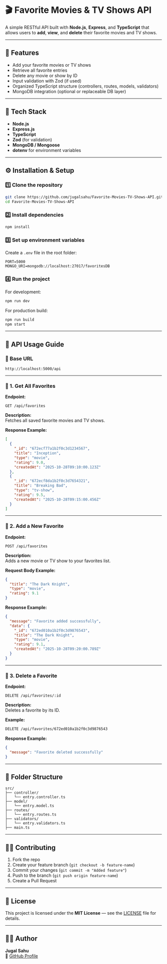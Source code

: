 # 🎬 Favorite Movies & TV Shows API

A simple RESTful API built with **Node.js**, **Express**, and **TypeScript** that allows users to **add**, **view**, and **delete** their favorite movies and TV shows.

---

## 🚀 Features
- Add your favorite movies or TV shows  
- Retrieve all favorite entries  
- Delete any movie or show by ID  
- Input validation with Zod (if used)  
- Organized TypeScript structure (controllers, routes, models, validators)  
- MongoDB integration (optional or replaceable DB layer)

---

## 🧰 Tech Stack
- **Node.js**  
- **Express.js**  
- **TypeScript**  
- **Zod** (for validation)  
- **MongoDB / Mongoose**  
- **dotenv** for environment variables  

---

## ⚙️ Installation & Setup

### 1️⃣ Clone the repository
```bash
git clone https://github.com/jugalsahu/Favorite-Movies-TV-Shows-API.git
cd Favorite-Movies-TV-Shows-API
```

### 2️⃣ Install dependencies
```bash
npm install
```

### 3️⃣ Set up environment variables
Create a `.env` file in the root folder:
```env
PORT=5000
MONGO_URI=mongodb://localhost:27017/favoritesDB
```

### 4️⃣ Run the project
For development:
```bash
npm run dev
```
For production build:
```bash
npm run build
npm start
```

---

## 🧪 API Usage Guide

### 🔹 Base URL
```
http://localhost:5000/api
```

---

### 📌 1. Get All Favorites
**Endpoint:**  
```
GET /api/favorites
```

**Description:**  
Fetches all saved favorite movies and TV shows.

**Response Example:**
```json
[
  {
    "_id": "672ecf77a1b2f0c3d1234567",
    "title": "Inception",
    "type": "movie",
    "rating": 9.0,
    "createdAt": "2025-10-28T09:10:00.123Z"
  },
  {
    "_id": "672ecf8da1b2f0c3d7654321",
    "title": "Breaking Bad",
    "type": "tv-show",
    "rating": 9.5,
    "createdAt": "2025-10-28T09:15:00.456Z"
  }
]
```

---

### 📌 2. Add a New Favorite
**Endpoint:**  
```
POST /api/favorites
```

**Description:**  
Adds a new movie or TV show to your favorites list.

**Request Body Example:**
```json
{
  "title": "The Dark Knight",
  "type": "movie",
  "rating": 9.1
}
```

**Response Example:**
```json
{
  "message": "Favorite added successfully",
  "data": {
    "_id": "672ed010a1b2f0c3d9876543",
    "title": "The Dark Knight",
    "type": "movie",
    "rating": 9.1,
    "createdAt": "2025-10-28T09:20:00.789Z"
  }
}
```

---

### 📌 3. Delete a Favorite
**Endpoint:**  
```
DELETE /api/favorites/:id
```

**Description:**  
Deletes a favorite by its ID.

**Example:**
```bash
DELETE /api/favorites/672ed010a1b2f0c3d9876543
```

**Response Example:**
```json
{
  "message": "Favorite deleted successfully"
}
```

---

## 🧩 Folder Structure
```
src/
├── controller/
│   └── entry.controller.ts
├── model/
│   └── entry.model.ts
├── routes/
│   └── entry.routes.ts
├── validators/
│   └── entry.validators.ts
├── main.ts
```

---

## 🧑‍💻 Contributing
1. Fork the repo  
2. Create your feature branch (`git checkout -b feature-name`)  
3. Commit your changes (`git commit -m "Added feature"`)  
4. Push to the branch (`git push origin feature-name`)  
5. Create a Pull Request  

---

## 📄 License
This project is licensed under the **MIT License** — see the [LICENSE](LICENSE) file for details.

---

## 👨‍💻 Author
**Jugal Sahu**  
🔗 [GitHub Profile](https://github.com/jugalsahu)
